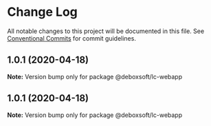 # Change Log

All notable changes to this project will be documented in this file.
See [Conventional Commits](https://conventionalcommits.org) for commit guidelines.

## 1.0.1 (2020-04-18)

**Note:** Version bump only for package @deboxsoft/lc-webapp





## 1.0.1 (2020-04-18)

**Note:** Version bump only for package @deboxsoft/lc-webapp
